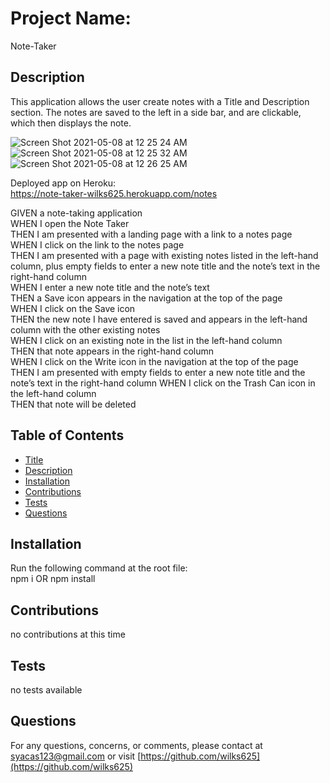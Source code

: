 
# Project Name:
Note-Taker

## Description
This application allows the user create notes with a Title and Description section. The notes are saved to the left in a side bar, and are clickable, which then displays the note.

![Screen Shot 2021-05-08 at 12 25 24 AM](https://user-images.githubusercontent.com/76915726/117526773-40f94d00-af95-11eb-9313-6f66a3562f51.png)
![Screen Shot 2021-05-08 at 12 25 32 AM](https://user-images.githubusercontent.com/76915726/117526782-579fa400-af95-11eb-93e0-b2c4c53bceef.png)
![Screen Shot 2021-05-08 at 12 26 25 AM](https://user-images.githubusercontent.com/76915726/117526785-60907580-af95-11eb-893a-c55730fcbec7.png)

Deployed app on Heroku:  
https://note-taker-wilks625.herokuapp.com/notes

GIVEN a note-taking application  
WHEN I open the Note Taker  
THEN I am presented with a landing page with a link to a notes page  
WHEN I click on the link to the notes page  
THEN I am presented with a page with existing notes listed in the left-hand column, plus empty fields to enter a new note title and the note’s text in the right-hand column  
WHEN I enter a new note title and the note’s text  
THEN a Save icon appears in the navigation at the top of the page  
WHEN I click on the Save icon  
THEN the new note I have entered is saved and appears in the left-hand column with the other existing notes  
WHEN I click on an existing note in the list in the left-hand column  
THEN that note appears in the right-hand column  
WHEN I click on the Write icon in the navigation at the top of the page  
THEN I am presented with empty fields to enter a new note title and the note’s text in the right-hand column 
WHEN I click on the Trash Can icon in the left-hand column  
THEN that note will be deleted    

## Table of Contents
- [Title](#Project-Name)
- [Description](#Description)
- [Installation](#Installation)
- [Contributions](#Contributions)
- [Tests](#Tests)
- [Questions](#Questions)

## Installation 
Run the following command at the root file:  
npm i OR npm install

## Contributions
no contributions at this time

## Tests
no tests available

## Questions
For any questions, concerns, or comments, please contact at syacas123@gmail.com or visit [https://github.com/wilks625](https://github.com/wilks625)